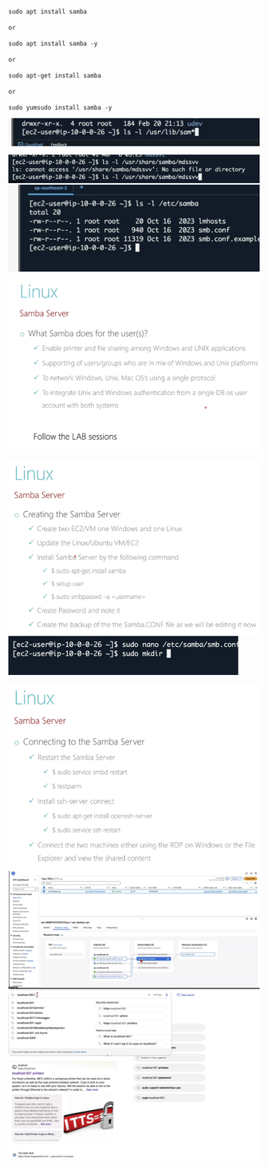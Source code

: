 ```
sudo apt install samba

or

sudo apt install samba -y

or

sudo apt-get install samba

or

sudo yumsudo install samba -y

```
![](../IMG/IMG-%20Class%207%20-%2006.03.2025/Pasted%20image%2020250306182820.png)

![](../IMG/IMG-%20Class%207%20-%2006.03.2025/Pasted%20image%2020250306182930.png)![](../IMG/IMG-%20Class%207%20-%2006.03.2025/Pasted%20image%2020250306183008.png)

![](../IMG/IMG-%20Class%207%20-%2006.03.2025/Pasted%20image%2020250306183758.png)

![](../IMG/IMG-%20Class%207%20-%2006.03.2025/Pasted%20image%2020250306183821.png)
![](../IMG/IMG-%20Class%207%20-%2006.03.2025/Pasted%20image%2020250306184241.png)

![](../IMG/IMG-%20Class%207%20-%2006.03.2025/Pasted%20image%2020250306184454.png)
![](../IMG/IMG-%20Class%207%20-%2006.03.2025/Pasted%20image%2020250306190413.png)![](../IMG/IMG-%20Task%202%20.1-%20Mount%20a%20EFS%20in%202%20Linux%20EC2%20Instance/Pasted%20image%2020250306194905.png)
